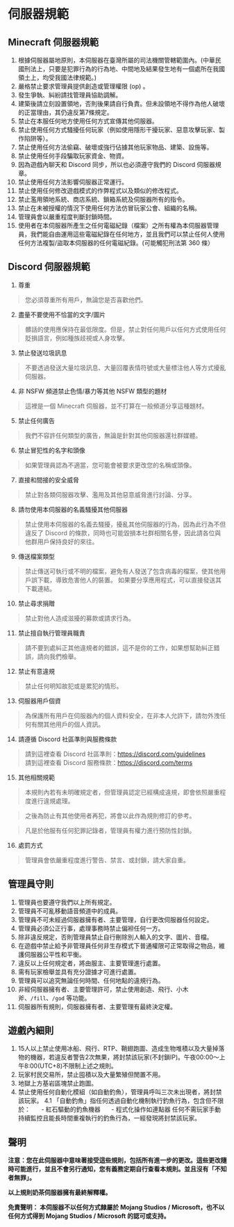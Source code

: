 # 伺服器規範
## Minecraft 伺服器規範

1. 根據伺服器屬地原則，本伺服器在臺灣所屬的司法機關管轄範圍內。(中華民國刑法上，只要是犯罪行為的行為地、中間地及結果發生地有一個處所在我國領土上，均受我國法律規範。)  
2. 嚴格禁止要求管理員提供創造或管理權限 (op) 。  
3. 發生爭執、糾紛請找管理員協助調解。  
4. 建築後請立刻設置領地，否則後果請自行負責。但未設領地不得作為他人破壞的正當理由，其仍違反第7條規定。  
5. 禁止在本服任何地方使用任何方式宣傳其他伺服器。  
6. 禁止使用任何方式騷擾任何玩家（例如使用隱形干擾玩家、惡意攻擊玩家、製作陷阱等）。  
7. 禁止使用任何方法偷竊、破壞或強行佔據其他玩家物品、建築、設施等。  
8. 禁止使用任何手段騙取玩家資金、物資。  
9. 因為遊戲內聊天和 Discord 同步，所以也必須遵守我們的 Discord 伺服器規章。  
10. 禁止使用任何方法影響伺服器正常運行。  
11. 禁止使用任何修改遊戲模式的作弊程式以及類似的修改程式。  
12. 禁止濫用領地系統、商店系統、鎖箱系統及伺服器所有的指令。  
13. 禁止在未被授權的情況下使用任何方法仿冒玩家公會、組織的名稱。  
14. 管理員會以嚴重程度判斷封鎖時間。  
15. 使用者在本伺服器所產生之任何電磁紀錄（檔案）之所有權為本伺服器管理員，我們能自由運用這些電磁紀錄在任何地方，並且我們可以禁止任何人使用任何方法複製/盜取本伺服器的任何電磁紀錄。(可能觸犯刑法第 360 條）  

## Discord 伺服器規範

1. 尊重
> 您必須尊重所有用戶，無論您是否喜歡他們。

2. 盡量不要使用不恰當的文字/圖片
>  髒話的使用應保持在最低限度。但是，禁止對任何用戶以任何方式使用任何貶損語言，例如種族歧視或人身攻擊。

3. 禁止發送垃圾訊息
>  不要透過發送大量垃圾訊息、大量回覆表情符號或大量標注他人等方式擾亂伺服器。

4. 非 NSFW 頻道禁止色情/暴力等其他 NSFW 類型的題材
>  這裡是一個 Minecraft 伺服器，並不打算在一般頻道分享這種題材。

5. 禁止任何廣告
>  我們不容許任何類型的廣告，無論是針對其他伺服器還社群媒體。

6. 禁止冒犯性的名字和頭像
>  如果管理員認為不適當，您可能會被要求更改您的名稱或頭像。

7. 直接和間接的安全威脅
>  禁止對各類伺服器攻擊、濫用及其他惡意威脅進行討論、分享。

8. 請勿使用本伺服器的名義騷擾其他伺服器
> 禁止使用本伺服器的名義去騷擾，擾亂其他伺服器的行為，因為此行為不但違反了 Discord 的條款，同時也可能毀損本社群相關名譽，因此請各位與他群用戶保持良好的來往。

9. 傳送檔案類型
> 禁止傳送可執行或不明的檔案，避免有人發送了包含病毒的檔案，使其他用戶誤下載，導致危害他人的裝置。
> 如果要分享應用程式，可以直接發送其下載連結。

10. 禁止尋求捐贈
> 禁止對他人造成滋擾的募款或請求行為。

11. 禁止擅自執行管理員職責
> 請不要到處糾正其他違規者的錯誤，這不是你的工作，如果想幫助糾正錯誤，請向我們檢舉。

12. 禁止有意違規
> 禁止任何明知故犯或是累犯的情形。

13. 伺服器用戶個資
>  為保護所有用戶在伺服器內的個人資料安全，在非本人允許下，請勿外洩任何有關其他用戶的個人資訊。

14. 請遵循 Discord 社區準則與服務條款
>  請到這裡查看 Discord 社區準則：https://discord.com/guidelines  
>  請到這裡查看 Discord 服務條款：https://discord.com/terms

15. 其他相關規範
> 本規則內若有未明確規定者，但管理員認定已經構成違規，即會依照嚴重程度進行違規處理。  

> 之後為防止有其他使用者再犯，將會以此作為規則修訂的參考。

> 凡是於他服有任何犯罪記錄者，管理員有權力進行預防性封鎖。

16. 處罰方式
> 管理員會依嚴重程度進行警告、禁言、或封鎖，請大家自重。

## 管理員守則

1. 管理員也要遵守我們以上所有規定。  
2. 管理員不可亂移動語音頻道中的成員。  
3. 管理員不可未經過伺服器擁有者、主要管理，自行更改伺服器任何設定。   
4. 管理員必須公正行事，處理事務時禁止偏袒任何一方。  
5. 除非違反規定，否則管理員禁止自行刪除別人輸入的文字、圖片、音檔。
6. 在遊戲中禁止給予非管理員任何非生存模式下普通權限可正常取得之物品，維護伺服器公平性和平衡。  
7. 違反以上任何規定者，將由服主、主要管理進行處置。  
8. 需有玩家檢舉並具有充分證據才可進行處置。  
9. 管理員可以追究無論任何時間、任何地點的違規行為。
10. 非經伺服器擁有者、主要管理許可，禁止使用創造、飛行、小木斧、`/fill`、`/god` 等功能。
11. 伺服器所有規則，伺服器擁有者、主要管理有最終決定權。

## 遊戲內細則
1. 15人以上禁止使用冰船、飛行、RTP、鞘翅跑圖、造成生物堆積以及大量掉落物的機器，若違反者警告2次無果，將封禁該玩家(不封鎖IP)。午夜00:00～上午8:00(UTC+8)不限制上述之規則。
2. 玩家村民交易所，禁止囤積以及大量繁殖但閒置不用。
3. 地獄上方基岩區塊禁止跑圖。
4. 禁止使用任何自動化模組（如自動釣魚），管理員呼叫三次未出現者，將封禁該玩家。
4.1 「自動釣魚」指任何透過自動化機制執行釣魚行為，包含但不限於：
  - 紅石驅動的釣魚機器
  - 程式化操作如連點器
   任何不需玩家手動持續監控且能長時間重複執行的釣魚行為，一經發現將封禁該玩家。

## 聲明

**注意：您在此伺服器中意味著接受這些規則，包括所有進一步的更改。這些更改隨時可能進行，並且不會另行通知，您有義務定期自行查看本規則。並且沒有「不知者無罪」。**  

**以上規則奶茶伺服器擁有最終解釋權。**

**免責聲明： 本伺服器不以任何方式隸屬於 Mojang Studios / Microsoft，也不以任何方式得到 Mojang Studios / Microsoft 的認可或支持。**  
